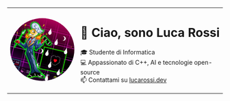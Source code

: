 <table>
  <tr>
    <td width="150">
      <img src="lanino.png" width="300" style="border-radius: 50%">
    </td>
    <td>
      <h1>👋 Ciao, sono Luca Rossi</h1>
      <p>🎓 Studente di Informatica<br>
      💻 Appassionato di C++, AI e tecnologie open-source<br>
      📫 Contattami su <a href="https://lucarossi.dev">lucarossi.dev</a></p>
    </td>
  </tr>
</table>

<!--
Hello Everyone !

- 🪐My Main Purposes
  <>I'm SafeCircle, and I'm currently leaarning 
    how to create games in the Game Maker Engine; (lol)

- ⚡Other Activities
  <>Since I like to Develop games, I've also learned how to
    use:
   -FL Studio (to compose music);
   -Aseprite (to create, and animate pixel arts);
  
- 🔭Hobbies
  <>As hobbies, right now I'm learning C++ and sometimes
    a bit of Assembly; (I'm going insane :>)
  <>I even love Math and I'm learning how to play the Piano
    (mostly Classic Music);
  
- 🎩Other [maybe useful] links:
- 😄[My Instagram Page](https://www.instagram.com/frisk_and_freddy_fazbear._/)
- 🕴️[My YouTube Channel](https://www.youtube.com/@jazzyBeing)

- An Ending:
  <>Now feel free to look up the things I did...
    (haven't done anything interesting yet, buuuut...)
    (you get the Idea :>)
